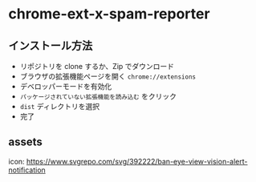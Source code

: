 # chrome-ext-x-spam-reporter

## インストール方法

- リポジトリを clone するか、Zip でダウンロード
- ブラウザの拡張機能ページを開く `chrome://extensions`
- デベロッパーモードを有効化
- `パッケージされていない拡張機能を読み込む` をクリック
- `dist` ディレクトリを選択
- 完了

## assets

icon: https://www.svgrepo.com/svg/392222/ban-eye-view-vision-alert-notification
